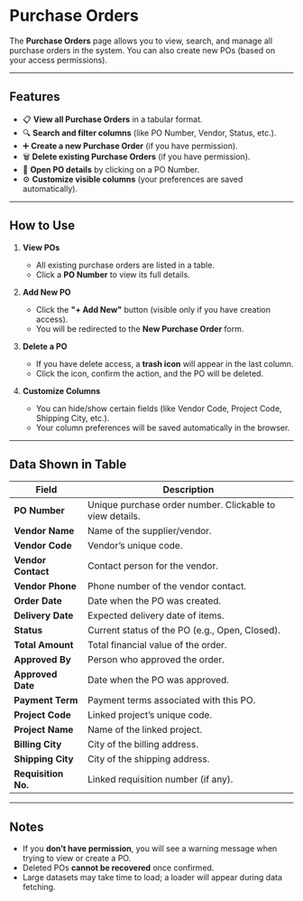 # Purchase Orders

The **Purchase Orders** page allows you to view, search, and manage all purchase orders in the system. You can also create new POs (based on your access permissions).

---

## Features

- 📋 **View all Purchase Orders** in a tabular format.
- 🔍 **Search and filter columns** (like PO Number, Vendor, Status, etc.).
- ➕ **Create a new Purchase Order** (if you have permission).
- 🗑️ **Delete existing Purchase Orders** (if you have permission).
- 📑 **Open PO details** by clicking on a PO Number.
- ⚙️ **Customize visible columns** (your preferences are saved automatically).

---

## How to Use

1. **View POs**

   - All existing purchase orders are listed in a table.
   - Click a **PO Number** to view its full details.

2. **Add New PO**

   - Click the **"+ Add New"** button (visible only if you have creation access).
   - You will be redirected to the **New Purchase Order** form.

3. **Delete a PO**

   - If you have delete access, a **trash icon** will appear in the last column.
   - Click the icon, confirm the action, and the PO will be deleted.

4. **Customize Columns**
   - You can hide/show certain fields (like Vendor Code, Project Code, Shipping City, etc.).
   - Your column preferences will be saved automatically in the browser.

---

## Data Shown in Table

| Field               | Description                                              |
| ------------------- | -------------------------------------------------------- |
| **PO Number**       | Unique purchase order number. Clickable to view details. |
| **Vendor Name**     | Name of the supplier/vendor.                             |
| **Vendor Code**     | Vendor’s unique code.                                    |
| **Vendor Contact**  | Contact person for the vendor.                           |
| **Vendor Phone**    | Phone number of the vendor contact.                      |
| **Order Date**      | Date when the PO was created.                            |
| **Delivery Date**   | Expected delivery date of items.                         |
| **Status**          | Current status of the PO (e.g., Open, Closed).           |
| **Total Amount**    | Total financial value of the order.                      |
| **Approved By**     | Person who approved the order.                           |
| **Approved Date**   | Date when the PO was approved.                           |
| **Payment Term**    | Payment terms associated with this PO.                   |
| **Project Code**    | Linked project’s unique code.                            |
| **Project Name**    | Name of the linked project.                              |
| **Billing City**    | City of the billing address.                             |
| **Shipping City**   | City of the shipping address.                            |
| **Requisition No.** | Linked requisition number (if any).                      |

---

## Notes

- If you **don’t have permission**, you will see a warning message when trying to view or create a PO.
- Deleted POs **cannot be recovered** once confirmed.
- Large datasets may take time to load; a loader will appear during data fetching.
